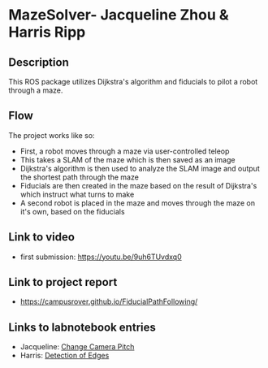 # MazeSolver- Jacqueline Zhou & Harris Ripp

## Description
This ROS package utilizes Dijkstra's algorithm and fiducials to pilot a robot through a maze.

## Flow
The project works like so:
* First, a robot moves through a maze via user-controlled teleop
* This takes a SLAM of the maze which is then saved as an image
* Dijkstra's algorithm is then used to analyze the SLAM image and output the shortest path through the maze
* Fiducials are then created in the maze based on the result of Dijkstra's which instruct what turns to make
* A second robot is placed in the maze and moves through the maze on it's own, based on the fiducials

## Link to video
* first submission: https://youtu.be/9uh6TUvdxq0

## Link to project report
* https://campusrover.github.io/FiducialPathFollowing/

## Links to labnotebook entries
* Jacqueline: [Change Camera Pitch](https://github.com/campusrover/labnotebook/blob/master/faq/camera_pitch.md)
* Harris: [Detection of Edges](https://github.com/campusrover/labnotebook/blob/master/faq/edgeDetection.md)

